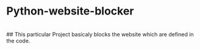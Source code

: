# Python-website-blocker
</br> 
## This particular Project basicaly blocks the website which are defined in the code.
